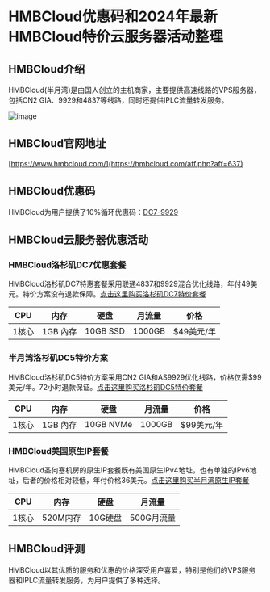# HMBCloud优惠码和2024年最新HMBCloud特价云服务器活动整理

## HMBCloud介绍

HMBCloud(半月湾)是由国人创立的主机商家，主要提供高速线路的VPS服务器，包括CN2 GIA、9929和4837等线路，同时还提供IPLC流量转发服务。

![image](https://github.com/wkpttnrr/HMBCloud/assets/157929828/bbecc6a3-d02e-452e-852f-6278e41795be)

## HMBCloud官网地址

[https://www.hmbcloud.com/](https://hmbcloud.com/aff.php?aff=637)

## HMBCloud优惠码

HMBCloud为用户提供了10%循环优惠码：[DC7-9929](https://hmbcloud.com/aff.php?aff=637)

## HMBCloud云服务器优惠活动

### HMBCloud洛杉矶DC7优惠套餐

HMBCloud洛杉矶DC7特惠套餐采用联通4837和9929混合优化线路，年付49美元。特价方案没有退款保障。[点击这里购买洛杉矶DC7特价套餐](https://hmbcloud.com/aff.php?aff=637&gid=36)

| CPU | 内存 | 硬盘 | 月流量 | 价格 |
| ---- | ---- | ---- | ---- | ---- |
| 1核心 | 1GB 內存 | 10GB SSD | 1000GB | $49美元/年 |

### 半月湾洛杉矶DC5特价方案

HMBCloud洛杉矶DC5特价方案采用CN2 GIA和AS9929优化线路，价格仅需$99美元/年。72小时退款保证。[点击这里购买洛杉矶DC5特价套餐](https://hmbcloud.com/aff.php?aff=637&gid=32)

| CPU | 内存 | 硬盘 | 月流量 | 价格 |
| ---- | ---- | ---- | ---- | ---- |
| 1核心 | 1GB 內存 | 10GB NVMe | 1000GB | $99美元/年 |

### HMBCloud美国原生IP套餐

HMBCloud圣何塞机房的原生IP套餐既有美国原生IPv4地址，也有单独的IPv6地址，后者的价格相对较低，年付价格36美元。[点击这里购买半月湾原生IP套餐](https://hmbcloud.com/aff.php?aff=637&gid=34)

| CPU | 内存 | 硬盘 | 月流量 |
| ---- | ---- | ---- | ---- |
| 1核心 | 520M内存 | 10G硬盘 | 500G月流量 |

## HMBCloud评测

HMBCloud以其优质的服务和优惠的价格深受用户喜爱，特别是他们的VPS服务器和IPLC流量转发服务，为用户提供了多种选择。
